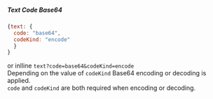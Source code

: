##### Text Code Base64

```js
{text: {
  code: "base64",
  codeKind: "encode"
  }
}
```

or
inlline `text?code=base64&codeKind=encode`  
Depending on the value of `codeKind` Base64 encoding or decoding is applied.  
`code` and `codeKind` are both required when encoding or decoding.  
